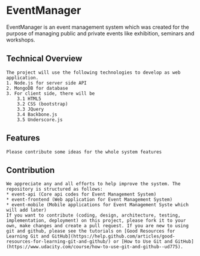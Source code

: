 # EventManager
EventManager is an event management system which was created for the purpose of managing public and private events like exhibition, seminars and workshops.
## Technical Overview
	The project will use the following technologies to develop as web application.
	1. Node.js for server side API
	2. MongoDB for database
	3. For client side, there will be
		3.1 HTML5
		3.2 CSS (bootstrap)
		3.3 JQuery
		3.4 Backbone.js
		3.5 Underscore.js
## Features
	Please contribute some ideas for the whole system features
## Contribution
	We appreciate any and all efforts to help improve the system. The repository is structured as follows:
	* event-api (Core api codes for Event Management System)
	* event-frontend (Web application for Event Management System)
	* event-mobile (Mobile applications for Event Management Syste which will add later)
	If you want to contribute (coding, design, architecture, testing, implementation, deployment) on this project, please fork it to your own, make changes and create a pull request. If you are new to using git and github, please see the tutorials on [Good Resources for Learning Git and GitHub](https://help.github.com/articles/good-resources-for-learning-git-and-github/) or [How to Use Git and GitHub] (https://www.udacity.com/course/how-to-use-git-and-github--ud775).